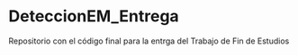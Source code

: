# DeteccionEM_Entrega
Repositorio con el código final para la entrga del Trabajo de Fin de Estudios
